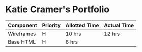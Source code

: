 # Katie Cramer's Portfolio

| Component  | Priority | Allotted Time | Actual Time |
| ---------- | -------- | ------------- | ----------- |
| Wireframes | H        | 10 hrs        | 12 hrs      |
| Base HTML  | H        | 8 hrs         |             |
